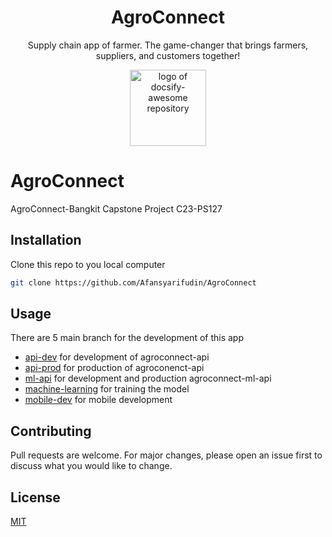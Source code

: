 <div align="center">

<!--lint ignore no-dead-urls-->

# AgroConnect 

Supply chain app of farmer. The game-changer that brings farmers, suppliers, and customers together!

<img width="122" src="https://user-images.githubusercontent.com/7565692/35311593-3edd9102-00f2-11e8-98fb-38be1d0e650f.png" alt="logo of docsify-awesome repository">

</div>


# AgroConnect

AgroConnect-Bangkit Capstone Project C23-PS127

## Installation

Clone this repo to you local computer

```bash
git clone https://github.com/Afansyarifudin/AgroConnect
```

## Usage

There are 5 main branch for the development of this app
- [api-dev](https://github.com/Afansyarifudin/AgroConnect/tree/api-dev) for development of agroconnect-api
- [api-prod](https://github.com/Afansyarifudin/AgroConnect/tree/api-prod) for production of agroconenct-api
- [ml-api](https://github.com/Afansyarifudin/AgroConnect/tree/ml-api) for development and production agroconnect-ml-api
- [machine-learning](https://github.com/Afansyarifudin/AgroConnect/tree/machine-learning) for training the model 
- [mobile-dev](https://github.com/Afansyarifudin/AgroConnect/tree/mobile-dev) for mobile development 

## Contributing

Pull requests are welcome. For major changes, please open an issue first
to discuss what you would like to change.

## License

[MIT](https://choosealicense.com/licenses/mit/)
